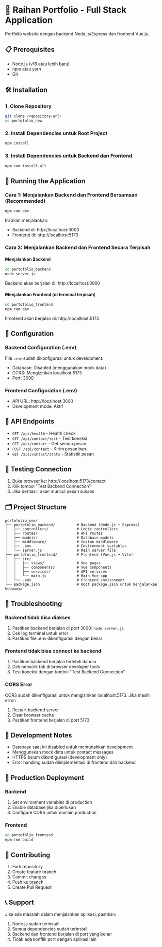 # 🚀 Raihan Portfolio - Full Stack Application

Portfolio website dengan backend Node.js/Express dan frontend Vue.js.

## 📋 Prerequisites

- Node.js (v16 atau lebih baru)
- npm atau yarn
- Git

## 🛠️ Installation

### 1. Clone Repository
```bash
git clone <repository-url>
cd portofolio_new
```

### 2. Install Dependencies untuk Root Project
```bash
npm install
```

### 3. Install Dependencies untuk Backend dan Frontend
```bash
npm run install-all
```

## 🚀 Running the Application

### Cara 1: Menjalankan Backend dan Frontend Bersamaan (Recommended)
```bash
npm run dev
```
Ini akan menjalankan:
- Backend di: http://localhost:3000
- Frontend di: http://localhost:5173

### Cara 2: Menjalankan Backend dan Frontend Secara Terpisah

#### Menjalankan Backend
```bash
cd portofolio_backend
node server.js
```
Backend akan berjalan di: http://localhost:3000

#### Menjalankan Frontend (di terminal terpisah)
```bash
cd portofolio_frontend
npm run dev
```
Frontend akan berjalan di: http://localhost:5173

## 🔧 Configuration

### Backend Configuration (.env)
File `.env` sudah dikonfigurasi untuk development:
- Database: Disabled (menggunakan mock data)
- CORS: Mengizinkan localhost:5173
- Port: 3000

### Frontend Configuration (.env)
- API URL: http://localhost:3000
- Development mode: Aktif

## 📡 API Endpoints

- `GET /api/health` - Health check
- `GET /api/contact/test` - Test koneksi
- `GET /api/contact` - Get semua pesan
- `POST /api/contact` - Kirim pesan baru
- `GET /api/contact/stats` - Statistik pesan

## 🧪 Testing Connection

1. Buka browser ke: http://localhost:5173/contact
2. Klik tombol "Test Backend Connection"
3. Jika berhasil, akan muncul pesan sukses

## 🗂️ Project Structure

```
portofolio_new/
├── portofolio_backend/          # Backend (Node.js + Express)
│   ├── controllers/             # Logic controllers
│   ├── routes/                  # API routes
│   ├── models/                  # Database models
│   ├── middleware/              # Custom middleware
│   ├── .env                     # Environment variables
│   └── server.js                # Main server file
├── portofolio_frontend/         # Frontend (Vue.js + Vite)
│   ├── src/
│   │   ├── views/               # Vue pages
│   │   ├── components/          # Vue components
│   │   ├── services/            # API services
│   │   └── main.js              # Main Vue app
│   └── .env                     # Frontend environment
└── package.json                 # Root package.json untuk menjalankan keduanya
```

## 🐛 Troubleshooting

### Backend tidak bisa diakses
1. Pastikan backend berjalan di port 3000: `node server.js`
2. Cek log terminal untuk error
3. Pastikan file .env dikonfigurasi dengan benar

### Frontend tidak bisa connect ke backend
1. Pastikan backend berjalan terlebih dahulu
2. Cek network tab di browser developer tools
3. Test koneksi dengan tombol "Test Backend Connection"

### CORS Error
CORS sudah dikonfigurasi untuk mengizinkan localhost:5173. Jika masih error:
1. Restart backend server
2. Clear browser cache
3. Pastikan frontend berjalan di port 5173

## 📝 Development Notes

- Database saat ini disabled untuk memudahkan development
- Menggunakan mock data untuk contact messages
- HTTPS belum dikonfigurasi (development only)
- Error handling sudah diimplementasi di frontend dan backend

## 🚀 Production Deployment

### Backend
1. Set environment variables di production
2. Enable database jika diperlukan
3. Configure CORS untuk domain production

### Frontend
```bash
cd portofolio_frontend
npm run build
```

## 🤝 Contributing

1. Fork repository
2. Create feature branch
3. Commit changes
4. Push ke branch
5. Create Pull Request

## 📞 Support

Jika ada masalah dalam menjalankan aplikasi, pastikan:
1. Node.js sudah terinstall
2. Semua dependencies sudah terinstall
3. Backend dan frontend berjalan di port yang benar
4. Tidak ada konflik port dengan aplikasi lain